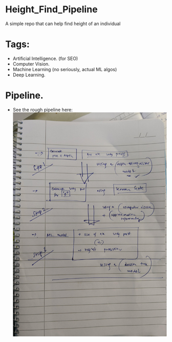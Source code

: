 # Height_Find_Pipeline
A simple repo that can help find height of an individual

# Tags:
- Artificial Intelligence. (for SEO)
- Computer Vision.
- Machine Learning (no seriously, actual ML algos)
- Deep Learning.

# Pipeline.

- See the rough pipeline here:
<img src="process_0.jpg" height="700" width="500"></img>
